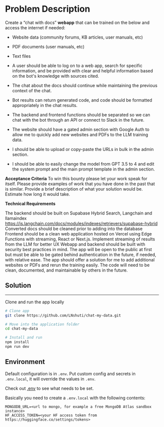 # Problem Description
Create a “chat with docs” **webapp** that can be trained on the below and access the internet if needed:

* Website data (community forums, KB articles, user manuals, etc)
* PDF documents (user manuals, etc)
* Text files

* A user should be able to log on to a web app, search for specific information, and be provided with clear and helpful information based on the bot's knowledge with sources cited.
* The chat about the docs should continue while maintaining the previous context of the chat.
* Bot results can return generated code, and code should be formatted appropriately in the chat results.
* The backend and frontend functions should be separated so we can chat with the bot through an API or connect to Slack in the future.
* The website should have a gated admin section with Google Auth to allow me to quickly add new websites and PDFs to the LLM training data.
* I should be able to upload or copy-paste the URLs in bulk in the admin section.
* I should be able to easily change the model from GPT 3.5 to 4 and edit the system prompt and the main prompt template in the admin section.

**Acceptance Criteria** 
To win this bounty please let your work speak for itself.
Please provide examples of work that you have done in the past that is similar.
Provide a brief description of what your solution would be.
Estimate how long it would take.

**Technical Requirements** 

The backend should be built on Supabase Hybrid Search, Langchain and llamaindex
https://js.langchain.com/docs/modules/indexes/retrievers/supabase-hybrid
Converted docs should be cleaned prior to adding into the database
Frontend should be a clean web application hosted on Vercel using Edge Functions with streaming, React or Next.js.
Implement streaming of results from the LLM for better UX
Webapp and backend should be built with security best practices in mind.
The app will be open to the public at first but must be able to be gated behind authentication in the future, if needed, with relative ease.
The app should offer a solution for me to add additional websites or PDFs and rerun the training easily.
The code will need to be clean, documented, and maintainable by others in the future.


## Solution
-----------

Clone and run the app locally 

```bash 
# Clone app 
git clone https://github.com/LNshuti/chat-my-data.git

# Move into the application folder 
cd chat-my-data 

# Install and run 
npm install
npm run dev
```

## Environment

Default configuration is in `.env`. Put custom config and secrets in `.env.local`, it will override the values in `.env`.

Check out [.env](./.env) to see what needs to be set.

Basically you need to create a `.env.local` with the following contents:

```
MONGODB_URL=<url to mongo, for example a free MongoDB Atlas sandbox instance>
HF_ACCESS_TOKEN=<your HF access token from https://huggingface.co/settings/tokens>
```